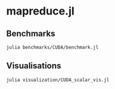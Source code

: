 # mapreduce.jl

## Benchmarks

```
julia benchmarks/CUDA/benchmark.jl
```

## Visualisations

```
julia visualization/CUDA_scalar_vis.jl
```